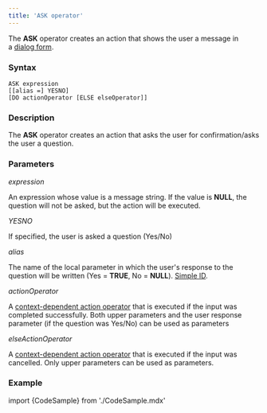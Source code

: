 ```yaml
---
title: 'ASK operator'
---
```


The **ASK** operator creates an action that shows the user a message in a [dialog form](Show_message_MESSAGE_ASK.md#dialog-form).

### Syntax

    ASK expression 
    [[alias =] YESNO]
    [DO actionOperator [ELSE elseOperator]]

### Description

The **ASK** operator creates an action that asks the user for confirmation/asks the user a question.

### Parameters

*expression*

An expression whose value is a message string. If the value is **NULL**, the question will not be asked, but the action will be executed.

*YESNO*

If specified, the user is asked a question (Yes/No)

*alias*

The name of the local parameter in which the user's response to the question will be written (Yes = **TRUE**, No = **NULL**). [Simple ID](IDs.md#id-broken).

*actionOperator*

A [context-dependent action operator](Action_operator.md#context-dependent-operators) that is executed if the input was completed successfully. Both upper parameters and the user response parameter (if the question was Yes/No) can be used as parameters

*elseActionOperator*

A [context-dependent action operator](Action_operator.md#context-dependent-operators) that is executed if the input was cancelled. Only upper parameters can be used as parameters.

### Example


import {CodeSample} from './CodeSample.mdx'

<CodeSample url="http://documentation.lsfusion.org:5000/sample?file=ActionSample&block=ask"/>

  
